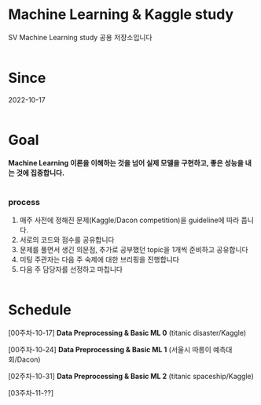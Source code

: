 # Machine Learning & Kaggle study

SV Machine Learning study 공용 저장소입니다
<br><br>
# Since
2022-10-17
<br><br>
# Goal
**Machine Learning 이론을 이해하는 것을 넘어 실제 모델을 구현하고, 좋은 성능을 내는 것에 집중합니다.**
<br><br>
### process
1. 매주 사전에 정해진 문제(Kaggle/Dacon competition)을 guideline에 따라 풉니다.
2. 서로의 코드와 점수를 공유합니다
3. 문제를 풀면서 생긴 의문점, 추가로 공부했던 topic을 1개씩 준비하고 공유합니다
4. 미팅 주관자는 다음 주 숙제에 대한 브리핑을 진행합니다
5. 다음 주 담당자를 선정하고 마칩니다 
<br><br>
# Schedule
[00주차-10-17] **Data Preprocessing & Basic ML 0** (titanic disaster/Kaggle)

[00주차-10-24] **Data Preprocessing & Basic ML 1** (서울시 따릉이 예측대회/Dacon)

[02주차-10-31] **Data Preprocessing & Basic ML 2** (titanic spaceship/Kaggle)

[03주차-11-??]
